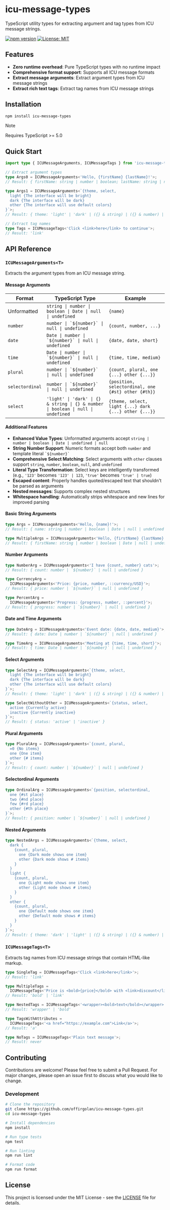 # icu-message-types

TypeScript utility types for extracting argument and tag types from ICU message strings.

[![npm version](https://badge.fury.io/js/icu-message-types.svg)](https://badge.fury.io/js/icu-message-types)
[![License: MIT](https://img.shields.io/badge/License-MIT-yellow.svg)](https://opensource.org/licenses/MIT)

## Features

- **Zero runtime overhead**: Pure TypeScript types with no runtime impact
- **Comprehensive format support**: Supports all ICU message formats
- **Extract message arguments**: Extract argument types from ICU message strings
- **Extract rich text tags**: Extract tag names from ICU message strings

## Installation

```bash
npm install icu-message-types
```

> [!NOTE]
> Requires TypeScript >= 5.0

## Quick Start

```typescript
import type { ICUMessageArguments, ICUMessageTags } from 'icu-message-types';

// Extract argument types
type Args0 = ICUMessageArguments<'Hello, {firstName} {lastName}!'>;
// Result: { firstName: string | number | boolean; lastName: string | number | boolean }

type Args1 = ICUMessageArguments<`{theme, select,
  light {The interface will be bright}
  dark {The interface will be dark}
  other {The interface will use default colors}
}`>;
// Result: { theme: 'light' | 'dark' | ({} & string) | ({} & number) | boolean | null | undefined }

// Extract tag names
type Tags = ICUMessageTags<'Click <link>here</link> to continue'>;
// Result: 'link'
```

## API Reference

### `ICUMessageArguments<T>`

Extracts the argument types from an ICU message string.

#### Message Arguments

| Format          | TypeScript Type                                                                   | Example                                               |
| --------------- | --------------------------------------------------------------------------------- | ----------------------------------------------------- |
| Unformatted     | `string \| number \| boolean \| Date \| null \| undefined`                        | `{name}`                                              |
| `number`        | ``number \| `${number}` \| null \| undefined``                                    | `{count, number, ...}`                                |
| `date`          | ``Date \| number \| `${number}` \| null \| undefined``                            | `{date, date, short}`                                 |
| `time`          | ``Date \| number \| `${number}` \| null \| undefined``                            | `{time, time, medium}`                                |
| `plural`        | ``number \| `${number}`  \| null \| undefined``                                   | `{count, plural, one {...} other {...}}`              |
| `selectordinal` | ``number \| `${number}`  \| null \| undefined``                                   | `{position, selectordinal, one {#st} other {#th}}`    |
| `select`        | `'light' \| 'dark' \| {} & string \| {} & number \| boolean \| null \| undefined` | `{theme, select, light {...} dark {...} other {...}}` |

#### Additional Features

- **Enhanced Value Types**: Unformatted arguments accept `string | number | boolean | Date | undefined | null`
- **String Number Support**: Numeric formats accept both `number` and template literal `` `${number}` ``
- **Comprehensive Select Matching**: Select arguments with `other` clauses support `string`, `number`, `boolean`, `null`, and `undefined`
- **Literal Type Transformation**: Select keys are intelligently transformed (e.g., `'123'` becomes `'123' | 123`, `'true'` becomes `'true' | true`)
- **Escaped content**: Properly handles quoted/escaped text that shouldn't be parsed as arguments
- **Nested messages**: Supports complex nested structures
- **Whitespace handling**: Automatically strips whitespace and new lines for improved parsing

#### Basic String Arguments

```typescript
type Args = ICUMessageArguments<'Hello, {name}!'>;
// Result: { name: string | number | boolean | Date | null | undefined }

type MultipleArgs = ICUMessageArguments<'Hello, {firstName} {lastName}!'>;
// Result: { firstName: string | number | boolean | Date | null | undefined; lastName: string | number | boolean | Date | null | undefined }
```

#### Number Arguments

```typescript
type NumberArg = ICUMessageArguments<'I have {count, number} cats'>;
// Result: { count: number | `${number}` | null | undefined }

type CurrencyArg =
  ICUMessageArguments<'Price: {price, number, ::currency/USD}'>;
// Result: { price: number | `${number}` | null | undefined }

type PercentArg =
  ICUMessageArguments<'Progress: {progress, number, ::percent}'>;
// Result: { progress: number | `${number}` | null | undefined }
```

#### Date and Time Arguments

```typescript
type DateArg = ICUMessageArguments<'Event date: {date, date, medium}'>;
// Result: { date: Date | number | `${number}` | null | undefined }

type TimeArg = ICUMessageArguments<'Meeting at {time, time, short}'>;
// Result: { time: Date | number | `${number}` | null | undefined }
```

#### Select Arguments

```typescript
type SelectArg = ICUMessageArguments<`{theme, select,
  light {The interface will be bright}
  dark {The interface will be dark}
  other {The interface will use default colors}
}`>;
// Result: { theme: 'light' | 'dark' | ({} & string) | ({} & number) | boolean | null | undefined }

type SelectWithoutOther = ICUMessageArguments<`{status, select,
  active {Currently active}
  inactive {Currently inactive}
}`>;
// Result: { status: 'active' | 'inactive' }
```

#### Plural Arguments

```typescript
type PluralArg = ICUMessageArguments<`{count, plural,
  =0 {No items}
  one {One item}
  other {# items}
}`>;
// Result: { count: number | `${number}` | null | undefined }
```

#### Selectordinal Arguments

```typescript
type OrdinalArg = ICUMessageArguments<`{position, selectordinal,
  one {#st place}
  two {#nd place}
  few {#rd place}
  other {#th place}
}`>;
// Result: { position: number | `${number}` | null | undefined }
```

#### Nested Arguments

```typescript
type NestedArgs = ICUMessageArguments<`{theme, select,
  dark {
    {count, plural,
      one {Dark mode shows one item}
      other {Dark mode shows # items}
    }
  }
  light {
    {count, plural,
      one {Light mode shows one item}
      other {Light mode shows # items}
    }
  }
  other {
    {count, plural,
      one {Default mode shows one item}
      other {Default mode shows # items}
    }
  }
}`>;
// Result: { theme: 'dark' | 'light' | ({} & string) | ({} & number) | boolean | null; count: number | `${number}` }
```

### `ICUMessageTags<T>`

Extracts tag names from ICU message strings that contain HTML-like markup.

```typescript
type SingleTag = ICUMessageTags<'Click <link>here</link>'>;
// Result: 'link'

type MultipleTags =
  ICUMessageTags<'Price is <bold>{price}</bold> with <link>discount</link>'>;
// Result: 'bold' | 'link'

type NestedTags = ICUMessageTags<'<wrapper><bold>text</bold></wrapper>'>;
// Result: 'wrapper' | 'bold'

type TagsWithAttributes =
  ICUMessageTags<'<a href="https://example.com">Link</a>'>;
// Result: 'a'

type NoTags = ICUMessageTags<'Plain text message'>;
// Result: never
```

## Contributing

Contributions are welcome! Please feel free to submit a Pull Request. For major changes, please open an issue first to discuss what you would like to change.

### Development

```bash
# Clone the repository
git clone https://github.com/offirgolan/icu-message-types.git
cd icu-message-types

# Install dependencies
npm install

# Run type tests
npm test

# Run linting
npm run lint

# Format code
npm run format
```

## License

This project is licensed under the MIT License - see the [LICENSE](LICENSE) file for details.
